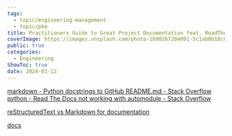 ```yaml
---
tags:
  - topic/engineering-management
  - topic/pkm
title: Practitioners Guide to Great Project Documentation feat. ReadTheDocs
coverImage: https://images.unsplash.com/photo-1600267204091-5c1ab8b10c02?q=80&w=2070&auto=format&fit=crop&ixlib=rb-4.0.3&ixid=M3wxMjA3fDB8MHxwaG90by1wYWdlfHx8fGVufDB8fHx8fA%3D%3D
public: true
categories:
  - Engineering
ShowToc: true
date: 2024-03-12
---
```


[markdown - Python docstrings to GitHub README.md - Stack Overflow](https://stackoverflow.com/questions/36237477/python-docstrings-to-github-readme-md)
[python - Read The Docs not working with automodule - Stack Overflow](https://stackoverflow.com/questions/25012658/read-the-docs-not-working-with-automodule/71586732#71586732)


[reStructuredText vs Markdown for documentation](https://www.zverovich.net/2016/06/16/rst-vs-markdown.html)


[docs](https://github.com/django/django/tree/main/docs)

